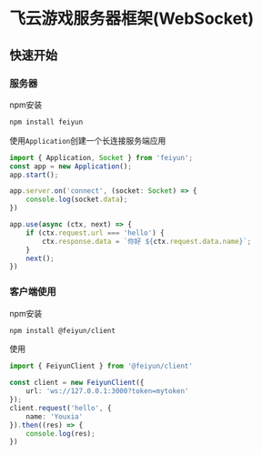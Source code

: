 # 飞云游戏服务器框架(WebSocket)

## 快速开始
### 服务器
npm安装
```sh
npm install feiyun
```
使用`Application`创建一个长连接服务端应用
```ts
import { Application, Socket } from 'feiyun';
const app = new Application();
app.start();

app.server.on('connect', (socket: Socket) => {
    console.log(socket.data);
})

app.use(async (ctx, next) => {
    if (ctx.request.url === 'hello') {
        ctx.response.data = `你好 ${ctx.request.data.name}`;
    }
    next();
})
```

### 客户端使用
npm安装
```sh
npm install @feiyun/client
```
使用
```ts
import { FeiyunClient } from '@feiyun/client'

const client = new FeiyunClient({
    url: 'ws://127.0.0.1:3000?token=mytoken'
});
client.request('hello', {
    name: 'Youxia'
}).then((res) => {
    console.log(res);
})
```